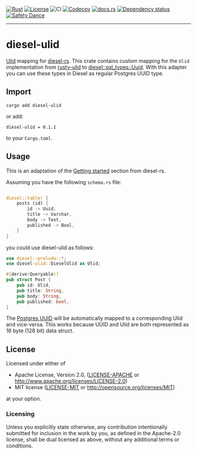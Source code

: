 [![Rust](https://img.shields.io/badge/built_with-Rust-dca282.svg)](https://www.rust-lang.org/)
[![License](https://img.shields.io/badge/License-Apache_2.0-brightgreen.svg)](https://github.com/ArunaStorage/ArunaServer/blob/main/LICENSE-APACHE)
![CI](https://github.com/ArunaStorage/diesel-ulid/actions/workflows/push.yaml/badge.svg?branch=main)
[![Codecov](https://codecov.io/github/ArunaStorage/diesel-ulid/coverage.svg?branch=main)](https://codecov.io/gh/ArunaStorage/diesel-ulid)
[![docs.rs](https://docs.rs/diesel-ulid/badge.svg)](https://docs.rs/diesel-ulid)
[![Dependency status](https://deps.rs/repo/github/ArunaStorage/diesel-ulid/status.svg)](https://deps.rs/repo/github/ArunaStorage/diesel-ulid)
[![Safety Dance](https://img.shields.io/badge/unsafe-forbidden-success.svg)](https://github.com/rust-secure-code/safety-dance/)
___

# diesel-ulid

[Ulid](https://github.com/ulid/spec) mapping for [diesel-rs](https://github.com/diesel-rs/diesel). This crate contains custom mapping for the `Ulid` implementation from [rusty-ulid](https://github.com/huxi/rusty_ulid) to [diesel::sql_types::Uuid](https://docs.rs/diesel/latest/diesel/sql_types/struct.Uuid.html). With this adapter you can use these types in Diesel as regular Postgres UUID type.

## Import

```
cargo add diesel-ulid
```

or add:

```
diesel-ulid = 0.1.1
```

to your `Cargo.toml`.

## Usage

This is an adaptation of the [Getting started](https://diesel.rs/guides/getting-started) section from diesel-rs.

Assuming you have the following `schema.rs` file:

```rust

diesel::table! {
    posts (id) {
        id -> Uuid,
        title -> Varchar,
        body -> Text,
        published -> Bool,
    }
}
```

you could use diesel-ulid as follows:

```rust
use diesel::prelude::*;
use diesel-ulid::DieselUlid as Ulid;

#[derive(Queryable)]
pub struct Post {
    pub id: Ulid,
    pub title: String,
    pub body: String,
    pub published: bool,
}
```

The [Postgres UUID](https://www.postgresql.org/docs/current/datatype-uuid.html) will be automatically mapped to a corresponding Ulid and vice-versa. This works because UUID and Ulid are both represented as 16 byte (128 bit) data struct. 

## License

Licensed under either of

 * Apache License, Version 2.0, ([LICENSE-APACHE](LICENSE-APACHE) or http://www.apache.org/licenses/LICENSE-2.0)
 * MIT license ([LICENSE-MIT](LICENSE-MIT) or http://opensource.org/licenses/MIT)

at your option.

### Licensing

Unless you explicitly state otherwise, any contribution intentionally submitted
for inclusion in the work by you, as defined in the Apache-2.0 license, shall be
dual licensed as above, without any additional terms or conditions.